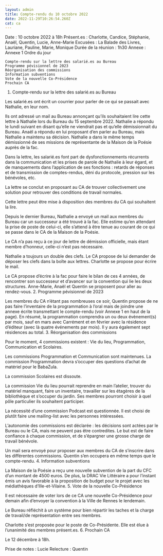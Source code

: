 ```yaml
---
layout: admin
title: Compte-rendu du 10 octobre 2022
date: 2022-11-29T10:26:54.260Z
cat: ca
---
```


Date : 10 octobre 2022 à 18h
Présent.es : Charlotte, Candice, Stéphanie, Anaël, Quentin, Lucie, Anne-Marie
Excusées : La Balade des Livres, Lauriane, Pauline, Marie, Monique
Durée de la réunion : 1h30
Annexe : Annexe 1
Ordre du jour

    Compte-rendu sur la lettre des salarié.es au Bureau
    Programme pévisionnel de 2023
    Réorganisation des commissions
    Information subventions
    Vote de la nouvelle Co-Présidence
    Prochain CA

1. Compte-rendu sur la lettre des salarié.es au Bureau

Les salarié.es ont écrit un courrier pour parler de ce qui se passait avec Nathalie, en leur nom.

Ils ont adressé un mail au Bureau annonçant qu’ils souhaitaient lire cette lettre à Nathalie lors du Bureau du 15 septembre 2022. Nathalie a répondu le lundi suivant en disant qu’elle ne viendrait pas et qu’elle démissionnait du Bureau. Anaël a répondu en lui proposant d’en parler au Bureau, mais Nathalie a maintenu sa décision. Nathalie a dans le même temps démissionné de ses missions de représentante de la Maison de la Poésie auprès de la fac.

Dans la lettre, les salarié.es font part de dysfonctionnements récurrents dans la communication et les prises de parole de Nathalie à leur égard, et de manquements dans l’application de ses fonctions : retards de réponses et de transmission de comptes-rendus, déni du protocole, pression sur les bénévoles, etc.

La lettre se conclut en proposant au CA de trouver collectivement une solution pour retrouver des conditions de travail normales.

Cette lettre peut être mise à disposition des membres du CA qui souhaitent la lire.

Depuis le dernier Bureau, Nathalie a envoyé un mail aux membres du Bureau car un successeur a été trouvé à la fac. Elle estime qu’en attendant la prise de poste de celui-ci, elle s’attend à être tenue au courant de ce qui se passe dans le CA de la Maison de la Poésie.

Le CA n’a pas reçu à ce jour de lettre de démission officielle, mais étant membre d’honneur, celle-ci n’est pas nécessaire.

Nathalie a toujours un double des clefs. Le CA propose de lui demander de déposer les clefs dans la boîte aux lettres. Charlotte se propose pour écrire le mail.

Le CA propose d’écrire à la fac pour faire le bilan de ces 4 années, de rencontrer son successeur et d’avancer sur la convention qui lie les deux structures. Anne-Marie, Anaël et Quentin se proposent pour aller au rendez-vous.
2. Programme pévisionnel de 2023

Les membres du CA n’étant pas nombreuses ce soir, Quentin propose de ne pas faire l’inventaire de la programmation à l’oral mais de joindre une annexe écrite transmettant le compte-rendu (voir Annexe 1 en haut de la page). En résumé, la programmation comprendra un ou deux évènement(s) par mois, sauf en mars avec Carrément et en février avec la résidence d’éditeur (avec là quatre événements par mois). Il y aura également sept résidences au total.
3. Réorganisation des commissions

Pour le moment, 4 commissions existent : Vie du lieu, Programmation, Communication et Scolaires.

Les commissions Programmation et Communication sont maintenues. La commission Programmation devra s’occuper des questions d’achat de matériel pour le BabaZula.

La commission Scolaires est dissoute.

La commission Vie du lieu pourrait reprendre en main l’atelier, trouver du matériel manquant, faire un inventaire, travailler sur les étagères de la bibliothèque et s’occuper du jardin. Ses membres pourront choisir à quel pôle particulier ils souhaitent participer.

La nécessité d’une commission Podcast est questionnée. Il est choisi de plutôt faire une mailing-list avec les personnes intéressées.

L’autonomie des commissions est déclarée : les décisions sont actées par le Bureau ou le CA, mais ne peuvent pas être contredites. Le but est de faire confiance à chaque commission, et de s’épargner une grosse charge de travail bénévole.

Un mail sera envoyé pour proposer aux membres du CA de s’inscrire dans les différentes commissions. Quentin s’en occupera en même temps que le compte-rendu.
4. Information subventions

La Maison de la Poésie a reçu une nouvelle subvention de la part du CFC d’un montant de 4500 euros. De plus, la DRAC Vie Littéraire a pour l’instant émis un avis favorable à la proposition de budget pour le projet avec les médiathèques d’Ille-et-Vilaine.
5. Vote de la nouvelle Co-Présidence

Il est nécessaire de voter lors de ce CA une nouvelle Co-Présidence pour demain afin d’envoyer la convention à la Ville de Rennes le lendemain.

Le Bureau réfléchit à un système pour bien répartir les taches et la charge de travail/de représentation entre ses membres.

Charlotte s’est proposée pour le poste de Co-Présidente. Elle est élue à l’unanimité des membres présent.es.
6. Prochain CA

Le 12 décembre à 18h.

Prise de notes : Lucie
Relecture : Quentin

